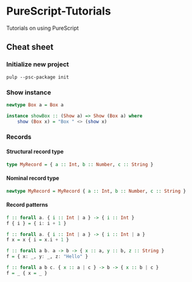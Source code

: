 # PureScript-Tutorials
Tutorials on using PureScript

## Cheat sheet
### Initialize new project
```
pulp --psc-package init
```
### Show instance
```purescript
newtype Box a = Box a

instance showBox :: (Show a) => Show (Box a) where
    show (Box x) = "Box " <> (show x)
```
### Records
#### Structural record type
```purescript
type MyRecord = { a :: Int, b :: Number, c :: String }
```
#### Nominal record type
```purescript
newtype MyRecord = MyRecord { a :: Int, b :: Number, c :: String }
```
#### Record patterns
```purescript
f :: forall a. { i :: Int | a } -> { i :: Int }
f { i } = { i: i + 1 }
```

```purescript
f :: forall a. { i :: Int | a } -> { i :: Int | a }
f x = x { i = x.i + 1 }
```

```purescript
f :: forall a b. a -> b -> { x :: a, y :: b, z :: String }
f = { x: _, y: _, z: "Hello" }
```

```purescript
f :: forall a b c. { x :: a | c } -> b -> { x :: b | c }
f = _ { x = _ }
```